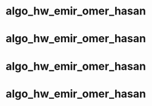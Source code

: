 # algo_hw_emir_omer_hasan
# algo_hw_emir_omer_hasan
# algo_hw_emir_omer_hasan
# algo_hw_emir_omer_hasan
